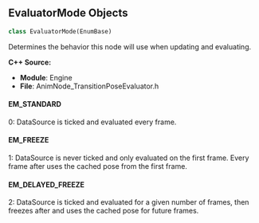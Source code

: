 ## EvaluatorMode Objects

```python
class EvaluatorMode(EnumBase)
```

Determines the behavior this node will use when updating and evaluating.

**C++ Source:**

- **Module**: Engine
- **File**: AnimNode_TransitionPoseEvaluator.h

<a id="unreal.EvaluatorMode.EM_STANDARD"></a>

#### EM_STANDARD

0: DataSource is ticked and evaluated every frame.

<a id="unreal.EvaluatorMode.EM_FREEZE"></a>

#### EM_FREEZE

1: DataSource is never ticked and only evaluated on the first frame. Every frame after uses the cached pose from the first frame.

<a id="unreal.EvaluatorMode.EM_DELAYED_FREEZE"></a>

#### EM_DELAYED_FREEZE

2: DataSource is ticked and evaluated for a given number of frames, then freezes after and uses the cached pose for future frames.

<a id="unreal.MirrorRowType"></a>